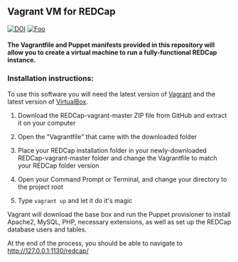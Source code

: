 ## Vagrant VM for REDCap
[![DOI](https://zenodo.org/badge/DOI/10.5281/zenodo.803357.svg)](http://dx.doi.org/10.5281/zenodo.803357)
[![Foo](http://www.google.com.au/images/nav_logo7.png)](http://google.com.au/)
#### The Vagrantfile and Puppet manifests provided in this repository will allow you to create a virtual machine to run a fully-functional REDCap instance.

### Installation instructions:
To use this software you will need the latest version of [Vagrant](https://www.vagrantup.com/downloads.html) and the 
latest version of [VirtualBox](https://www.virtualbox.org/wiki/Downloads).

1. Download the REDCap-vagrant-master ZIP file from GitHub and extract it on your computer

2. Open the "Vagrantfile" that came with the downloaded folder

3. Place your REDCap installation folder in your newly-downloaded REDCap-vagrant-master folder and change the Vagrantfile to match your REDCap folder version

4. Open your Command Prompt or Terminal, and change your directory to the project root 

5. Type `vagrant up` and let it do it's magic

Vagrant will download the base box and run the Puppet provisioner to install Apache2, MySQL, PHP, necessary extensions, as well as set up the REDCap database users and tables.

At the end of the process, you should be able to navigate to http://127.0.0.1:1130/redcap/
